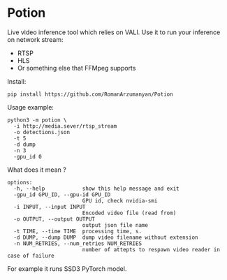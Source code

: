 # Potion

Live video inference tool which relies on VALI.
Use it to run your inference on network stream:
- RTSP
- HLS
- Or something else that FFMpeg supports

Install:
```
pip install https://github.com/RomanArzumanyan/Potion
```

Usage example:
```
python3 -m potion \
  -i http://media.sever/rtsp_stream
  -o detections.json
  -t 5
  -d dump
  -n 3
  -gpu_id 0
```

What does it mean ?
```
options:
  -h, --help            show this help message and exit
  -gpu_id GPU_ID, --gpu-id GPU_ID
                        GPU id, check nvidia-smi
  -i INPUT, --input INPUT
                        Encoded video file (read from)
  -o OUTPUT, --output OUTPUT
                        output json file name
  -t TIME, --time TIME  processing time, s.
  -d DUMP, --dump DUMP  dump video filename without extension
  -n NUM_RETRIES, --num_retries NUM_RETRIES
                        number of attepts to respawn video reader in case of failure
```

For example it runs SSD3 PyTorch model.